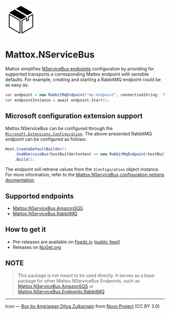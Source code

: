 <img src="assets/icon.png" width="100" />

# Mattox.NServiceBus

Mattox simplifies [NServiceBus endpoints](https://docs.particular.net/nservicebus/) configuration by providing for supported transports a corresponding Mattox endpoint with sensible defaults. For example, creating and starting a RabbitMQ endpoint could be as easy as:

```csharp
var endpoint = new RabbitMqEndpoint("my-endpoint", connectionString: "host=localhost");
var endpointInstance = await endpoint.Start();
```

## Microsoft configuration extension support

Mattox.NServiceBus can be configured through the [`Microsoft.Extensions.Configuration`](https://www.nuget.org/packages/Microsoft.Extensions.Configuration). The above-presented RabbitMQ endpoint can be configured as follows:

```csharp
Host.CreateDefaultBuilder()
    .UseNServiceBus(hostBuilderContext => new RabbitMqEndpoint(hostBuilderContext.Configuration))
    .Build();
```

The endpoint will retrieve values from the `IConfiguration` object instance. For more information, refer to the [Mattox.NServiceBus configuration options docmentation](/docs).

## Supported endpoints

- [Mattox.NServiceBus.AmazonSQS](https://github.com/mauroservienti/Mattox.NServiceBus.AmazonSQS)
- [Mattox.NServiceBus.RabbitMQ](https://github.com/mauroservienti/Mattox.NServiceBus.RabbitMQ)

## How to get it

- Pre-releases are available on [Feedz.io](https://feedz.io/) ([public feed](https://f.feedz.io/mauroservienti/pre-releases/nuget/index.json))
- Releases on [NuGet.org](https://www.nuget.org/packages?q=Mattox)

## NOTE

> This package is not meant to be used directly. It serves as a base package for other Mattox.NServiceBus Endpoints, such as [Mattox.NServiceBus.AmazonSQS](https://github.com/mauroservienti/Mattox.NServiceBus.AmazonSQS) or [Mattox.NServiceBus.Endpoints.RabbitMQ](https://github.com/mauroservienti/Mattox.NServiceBus.RabbitMQ).

---

Icon — [Box by Angriawan Ditya Zulkarnain](https://thenounproject.com/icon/box-1298424/) from [Noun Project](https://thenounproject.com/browse/icons/term/box/) (CC BY 3.0)
